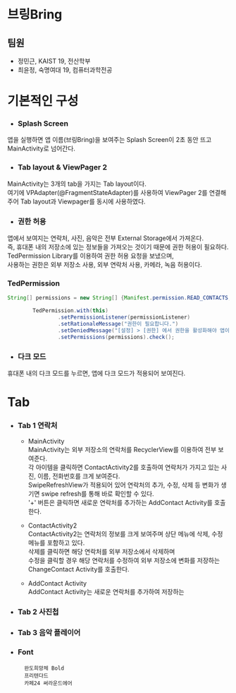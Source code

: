 # 브링Bring  


## 팀원  
- 정민근, KAIST 19, 전산학부
- 최윤정, 숙명여대 19, 컴퓨터과학전공  

# 기본적인 구성
+ ### Splash Screen  
앱을 실행하면 앱 이름(브링Bring)을 보여주는 Splash Screen이 2초 동안 뜨고 MainActivity로 넘어간다.

+ ### **Tab layout & ViewPager 2**  
MainActivity는 3개의 tab을 가지는 Tab layout이다.  
여기에 VPAdapter(@FragmentStateAdapter)를 사용하여 ViewPager 2를 연결해주어 Tab layout과 Viewpager를 동시에 사용하였다.

+ ### 권한 허용  
앱에서 보여지는 연락처, 사진, 음악은 전부 External Storage에서 가져온다.  
즉, 휴대폰 내의 저장소에 있는 정보들을 가져오는 것이기 때문에 권한 허용이 필요하다.  
TedPermission Library를 이용하여 권한 허용 요청을 보냈으며,  
사용하는 권한은 외부 저장소 사용, 외부 연락처 사용, 카메라, 녹음 허용이다.  

### TedPermission  
```Java
String[] permissions = new String[] {Manifest.permission.READ_CONTACTS, Manifest.permission.READ_EXTERNAL_STORAGE, Manifest.permission.WRITE_CONTACTS, Manifest.permission.WRITE_EXTERNAL_STORAGE, Manifest.permission.CAMERA, Manifest.permission.RECORD_AUDIO};

        TedPermission.with(this)
                .setPermissionListener(permissionListener)
                .setRationaleMessage("권한이 필요합니다.")
                .setDeniedMessage("[설정] > [권한] 에서 권한을 활성화해야 앱이 작동합니다.")
                .setPermissions(permissions).check();
```

+ ### 다크 모드  
휴대폰 내의 다크 모드를 누르면, 앱에 다크 모드가 적용되어 보여진다.  


# Tab

+ ### Tab 1 연락처  
  + MainActivity  
MainActivity는 외부 저장소의 연락처를 RecyclerView를 이용하여 전부 보여준다.  
각 아이템을 클릭하면 ContactActivity2를 호출하여 연락처가 가지고 있는 사진, 이름, 전화번호를 크게 보여준다.  
SwipeRefreshView가 적용되어 있어 연락처의 추가, 수정, 삭제 등 변화가 생기면 swipe refresh를 통해 바로 확인할 수 있다.  
'+' 버튼은 클릭하면 새로운 연락처를 추가하는 AddContact Activity를 호출한다.   


  + ContactActivity2  
ContactActivity2는 연락처의 정보를 크게 보여주며 상단 메뉴에 삭제, 수정 메뉴를 포함하고 있다.  
삭제를 클릭하면 해당 연락처를 외부 저장소에서 삭제하며  
수정을 클릭할 경우 해당 연락처를 수정하여 외부 저장소에 변화를 저장하는 ChangeContact Activity를 호출한다.  
  + AddContact Activity  
AddContact Activity는 새로운 연락처를 추가하여 저장하는

+ ### Tab 2 사진첩  
 



+ ### Tab 3 음악 플레이어  


+ ### Font  
        완도희망체 Bold  
        프리텐다드   
        카페24 써라운드에어  
